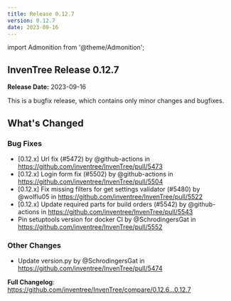 ```yaml
---
title: Release 0.12.7
version: 0.12.7
date: 2023-09-16
---
```


import Admonition from '@theme/Admonition';

## InvenTree Release 0.12.7

**Release Date:** 2023-09-16

<Admonition type='info' title='Bugfix'>
This is a bugfix release, which contains only minor changes and bugfixes.
</Admonition>
<!-- Release notes generated using configuration in .github/release.yml at 0.12.x -->

## What's Changed
### Bug Fixes
* [0.12.x] Url fix (#5472) by @github-actions in https://github.com/inventree/InvenTree/pull/5473
* [0.12.x] Login form fix (#5502) by @github-actions in https://github.com/inventree/InvenTree/pull/5504
* [0.12.x] Fix missing filters for get settings validator (#5480) by @wolflu05 in https://github.com/inventree/InvenTree/pull/5522
* [0.12.x] Update required parts for build orders (#5542) by @github-actions in https://github.com/inventree/InvenTree/pull/5543
* Pin setuptools version for docker CI by @SchrodingersGat in https://github.com/inventree/InvenTree/pull/5552
### Other Changes
* Update version.py by @SchrodingersGat in https://github.com/inventree/InvenTree/pull/5474


**Full Changelog**: https://github.com/inventree/InvenTree/compare/0.12.6...0.12.7
